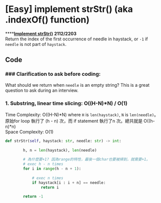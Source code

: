 # \[Easy\] implement strStr\(\) \(aka .indexOf\(\) function\)

\*\*\*\*[**Implement strStr\(\)**](https://leetcode.com/problems/implement-strstr/)    **2112/2203**  
Return the index of the first occurrence of needle in haystack, or `-1` if `needle` is not part of `haystack`.

## **Code**

### **\#\#\# Clarification to ask before coding:**

What should we return when `needle` is an empty string? This is a great question to ask during an interview.

### 1. Substring, linear time slicing: O\(\(H-N\)\*N\) / O\(1\)

Time Complexity: O\(\(H-N\)\*N\) where `H` is `len(haystack)`, `N` is `len(needle)`。  
                               原始for loop 執行了 \(h - n\) 次，而 if statement 執行了n 次。總共就是 O\(\(h-n\)\*n\)  
Space Complexity: O\(1\)

```python
def strStr(self, haystack: str, needle: str) -> int:
        
        h, n = len(haystack), len(needle)
        
        # 為什麼要+1? 因為range的特性，最後一個char也要被掃到，就需要+1。
        # exec h - n times
        for i in range(h - n + 1):
            
            # exec n times
            if haystack[i : i + n] == needle:
                return i
        
        return -1
        
```

